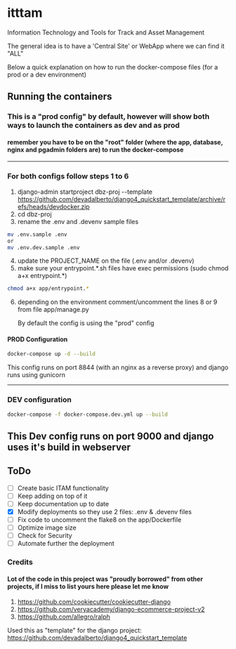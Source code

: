# itttam
Information Technology and Tools for Track and Asset Management

The general idea is to have a 'Central Site' or WebApp where we can find it "ALL" 

Below a quick explanation on how to run the docker-compose files (for a prod or a dev environment)



## Running the containers

### This is a "prod config" by default, however will show both ways to launch the containers as dev and as prod

#### remember you have to be on the "root" folder (where the app, database, nginx and pgadmin folders are) to run the docker-compose
---

### For both configs follow steps 1 to 6

1. django-admin startproject dbz-proj --template https://github.com/devadalberto/django4_quickstart_template/archive/refs/heads/devdocker.zip
2. cd dbz-proj
3. rename the .env and .devenv sample files

```bash
mv .env.sample .env
or
mv .env.dev.sample .env
```

4. update the PROJECT_NAME on the file (.env and/or .devenv)
5. make sure your entrypoint.\*.sh files have exec permissions (sudo chmod a+x entrypoint.*)

```bash
chmod a+x app/entrypoint.*
```

6. depending on the environment comment/uncomment the lines 8 or 9 from file app/manage.py
   
   By default the config is using the "prod" config


#### PROD Configuration 

```bash
docker-compose up -d --build
```

This config runs on port 8844 (with an nginx as a reverse proxy) and django runs using gunicorn

---

### DEV configuration

```bash
docker-compose -f docker-compose.dev.yml up --build
```

This Dev config runs on port 9000 and django uses it's build in webserver
---


## ToDo

- [ ] Create basic ITAM functionality
- [ ] Keep adding on top of it
- [ ] Keep documentation up to date
- [X] Modify deployments so they use 2 files: .env & .devenv files
- [ ] Fix code to uncomment the flake8 on the app/Dockerfile
- [ ] Optimize image size
- [ ] Check for Security
- [ ] Automate further the deployment

### Credits

#### Lot of the code in this project was "proudly borrowed" from other projects, if I miss to list yours here please let me know

1. https://github.com/cookiecutter/cookiecutter-django
2. https://github.com/veryacademy/django-ecommerce-project-v2
3. https://github.com/allegro/ralph
   
   
Used this as "template" for the django project:
https://github.com/devadalberto/django4_quickstart_template